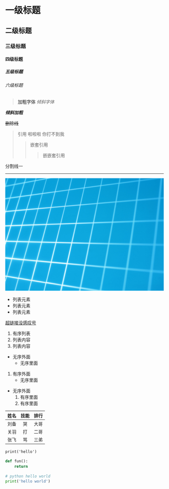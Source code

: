 # 一级标题

## 二级标题

### 三级标题

#### 四级标题

##### 五级标题

###### 六级标题

> **加粗字体**
> *倾斜字体*

***倾斜加粗***

~~删除线~~

>引用
>啦啦啦
>你打不到我
>>嵌套引用
>>>嵌嵌套引用

分割线一

---

![图片在这里](../Images/image.jpg)

- 列表元素
- 列表元素
- 列表元素

[超链接没感叹号](http://www.baidu.com)

1. 有序列表
2. 列表内容
3. 列表内容

- 无序外面
  - 无序里面

1. 有序外面
   - 无序里面

- 无序外面
  1. 有序里面
  2. 有序里面

姓名|技能|排行
--|:--:|--:
刘备|哭|大哥
关羽|打|二哥
张飞|骂|三弟

`print('hello')`

```python
def fun():
    return
```

```python
# python hello world
print('hello world')

```
